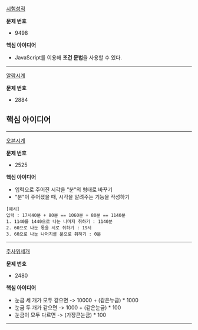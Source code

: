 
[시험성적](https://www.acmicpc.net/problem/9498)  

**문제 번호**
- 9498  

**핵심 아이디어**
- JavaScript를 이용해 **조건 문법**을 사용할 수 있다.
---
[알람시계](https://www.acmicpc.net/problem/2884)  

**문제 번호**
- 2884  

**핵심 아이디어**
- 
---
[오븐시계](https://www.acmicpc.net/problem/2525)  

**문제 번호**
- 2525  

**핵심 아이디어**
- 입력으로 주어진 시각을 "분"의 형태로 바꾸기
- "분"이 주어졌을 때, 시각을 알려주는 기능을 작성하기
```
[예시]
입력 : 17시40분 + 80분 == 1060분 + 80분 == 1140분
1. 1140를 1440으로 나눈 나머지 취하기 : 1140분
2. 60으로 나눈 몫을 시로 취하기 : 19시
3. 60으로 나눈 나머지를 분으로 취하기 : 0분
```
---
[주사위세개](https://www.acmicpc.net/problem/2480)  

**문제 번호**
- 2480  

**핵심 아이디어**
- 눈금 세 개가 모두 같으면 -> 10000 + (같은누금) * 1000
- 눈금 두 개가 같으면 -> 1000 + (같은눈금) * 100
- 눈금이 모두 다르면 -> (가장큰눈금) * 100
---
